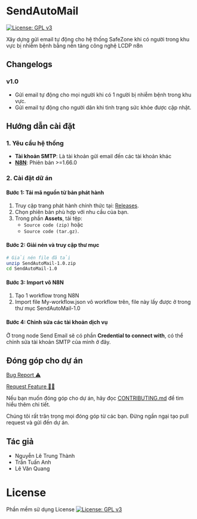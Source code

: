 # SendAutoMail
[![License: GPL v3](https://img.shields.io/badge/License-GPLv3-blue.svg)](https://www.gnu.org/licenses/gpl-3.0.html)

Xây dựng gửi email tự động cho hệ thống SafeZone khi có người trong khu vực bị nhiễm bệnh bằng nền tảng công nghệ LCDP n8n

## Changelogs

### v1.0
- Gửi email tự động cho mọi người khi có 1 người bị nhiễm bệnh trong khu vực.
- Gửi email tự động cho người dân khi tình trạng sức khỏe được cập nhật.

## Hướng dẫn cài đặt
### 1. Yêu cầu hệ thống
- **Tài khoản SMTP**: Là tài khoản gửi email đến các tài khoản khác  
- [**N8N**](https://n8n.io/): Phiên bản >=1.66.0

### 2. Cài đặt dữ án
#### Bước 1: Tải mã nguồn từ bản phát hành
1. Truy cập trang phát hành chính thức tại: [Releases](https://github.com/OlympicThuyLoi2024/SendAutoMail/releases).
2. Chọn phiên bản phù hợp với nhu cầu của bạn.
3. Trong phần **Assets**, tải tệp:
   - `Source code (zip)` hoặc
   - `Source code (tar.gz)`.

#### Bước 2: Giải nén và truy cập thư mục
```bash
# Giải nén file đã tải
unzip SendAutoMail-1.0.zip
cd SendAutoMail-1.0
```
#### Bước 3: Import vô N8N 
1. Tạo 1 workflow trong N8N
2. Import file My-workflow.json vô workflow trên, file này lấy được ở trong thư mục SendAutoMail-1.0

#### Bước 4: Chỉnh sửa các tài khoản dịch vụ
Ở trong node Send Email sẽ có phần **Credential to connect with**, có thể chỉnh sửa tài khoản SMTP của mình ở đây. 

 ## Đóng góp cho dự án

<a href="https://github.com/OlympicThuyLoi2024/SendAutoMail/issues/new?assignees=&labels=&projects=&template=bug_report.md&title=BUG">Bug Report ⚠️
</a>

<a href="https://github.com/OlympicThuyLoi2024/SendAutoMail/issues/new?assignees=&labels=&projects=&template=feature_template.md&title=Feature">Request Feature 👩‍💻</a>

Nếu bạn muốn đóng góp cho dự án, hãy đọc [CONTRIBUTING.md](.github/CONTRIBUTING.md) để tìm hiểu thêm chi tiết.

Chúng tôi rất trân trọng mọi đóng góp từ các bạn. Đừng ngần ngại tạo pull request và gửi đến dự án.

## Tác giả
- Nguyễn Lê Trung Thành
- Trần Tuấn Anh
- Lê Văn Quang

# License
Phần mềm sử dụng License  [![License: GPL v3](https://img.shields.io/badge/License-GPLv3-blue.svg)](https://www.gnu.org/licenses/gpl-3.0.html)
